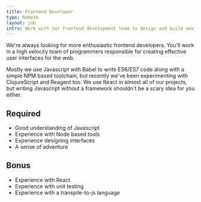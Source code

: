 ```yaml
---
title: Frontend Developer
type: Remote
layout: job
intro: Work with our frontend development team to design and build next generation tools and platforms.
---
```


We're always looking for more enthusiastic frontend developers. You'll work in a high velocity team of programmers responsible for creating effective user interfaces for the web. 

Mostly we use Javascript with Babel to write ES6/ES7 code along with a simple NPM based toolchain, but recently we've been experimenting with ClojureScript and Reagent too. We use React in almost all of our projects, but writing Javascript without a framework shouldn't be a scary idea for you either.

## Required
* Good understanding of Javascript
* Experience with Node based tools
* Experience designing interfaces
* A sense of adventure

## Bonus
* Experience with React
* Experience with unit testing
* Experience with a transpile-to-js language

